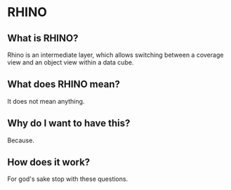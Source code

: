 # RHINO

## What is RHINO?

Rhino is an intermediate layer, which allows switching between a coverage view and an object view within a data cube.

## What does RHINO mean?

It does not mean anything.

## Why do I want to have this?

Because.

## How does it work?

For god's sake stop with these questions.